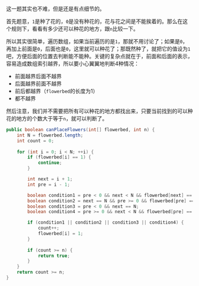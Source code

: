 这一题其实也不难，但是还是有点细节的。

首先题意，`1`是种了花的，`0`是没有种花的，花与花之间是不能挨着的。那么在这个规则下，看看有多少还可以种花的地方，跟`n`比较一下。

所以其实很简单，遍历数组，如果当前遍历的是`1`，那就不用讨论了；如果是`0`，再加上前面是`0`，后面也是`0`，这里就可以种花了；那既然种了，就把它的值设为`1`吧，方便后面的位置去判断能不能种。关键的复杂点就在于，前面和后面的表示，容易造成数组索引越界，所以要小心翼翼地判断4种情况：

* 前面越界后面不越界
* 后面越界前面不越界
* 前后都越界（`flowerbed`的长度为1）
* 都不越界

然后注意，我们并不需要把所有可以种花的地方都找出来，只要当前找到的可以种花的地方的个数大于等于`n`，就可以判断了。

```java
public boolean canPlaceFlowers(int[] flowerbed, int n) {
    int N = flowerbed.length;
    int count = 0;
    
    for (int i = 0; i < N; ++i) {
        if (flowerbed[i] == 1) {
            continue;
        }

        int next = i + 1;
        int pre = i - 1;

        boolean condition1 = pre < 0 && next < N && flowerbed[next] == 0;
        boolean condition2 = next == N && pre >= 0 && flowerbed[pre] == 0;
        boolean condition3 = pre < 0 && next == N;
        boolean condition4 = pre >= 0 && next < N && flowerbed[pre] == 0 && flowerbed[next] == 0;

        if (condition1 || condition2 || condition3 || condition4) {
            count++;
            flowerbed[i] = 1;
        }
        
        if (count >= n) {
            return true;
        }
    }
    return count >= n;
}
```
